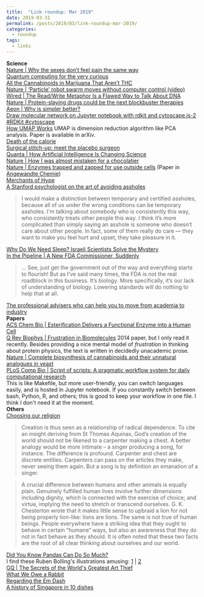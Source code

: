 ```yaml
---
title:  "Link roundup: Mar 2019"
date: 2019-03-31
permalink: /posts/2019/03/link-roundup-mar-2019/
categories: 
  - roundup
tags:
  - links
---
```

**Science**  
[Nature \| Why the sexes don’t feel pain the same way](https://www.nature.com/articles/d41586-019-00895-3)  
[Quantum computing for the very curious](https://quantum.country/qcvc)  
[All the Cannabinoids in Marijuana That Aren’t THC](http://blogs.discovermagazine.com/crux/2019/03/25/non-thc-cannabinoids-in-marijuana/#.XJrYzYURWV4)  
[Nature \| ‘Particle’ robot swarm moves without computer control (video)](https://www.nature.com/articles/d41586-019-00954-9)  
[Wired \| The Read/Write Metaphor Is a Flawed Way to Talk About DNA](https://www.wired.com/story/the-read-write-metaphor-is-a-flawed-way-to-talk-about-dna/)  
[Nature \| Protein-slaying drugs could be the next blockbuster therapies](https://www.nature.com/articles/d41586-019-00879-3)  
[Aeon \| Why is simpler better?](https://aeon.co/essays/are-scientific-theories-really-better-when-they-are-simpler)  
[Draw molecular network on Jupyter notebook with rdkit and cytoscape.js-2 #RDKit #cytoscape](https://iwatobipen.wordpress.com/2019/03/20/draw-molecular-network-on-jupyter-notebook-with-rdkit-and-cytoscape-js-2-rdkit-cytoscape/)  
[How UMAP Works](https://umap-learn.readthedocs.io/en/latest/how_umap_works.html) UMAP is dimension reduction algorithm like PCA analysis. Paper is available in arXiv.  
[Death of the calorie ](https://www.1843magazine.com/features/death-of-the-calorie)  
[Surgical stitch-up: meet the placebo surgeon](https://www.newstatesman.com/politics/health/2019/02/surgical-stitch-meet-placebo-surgeon)  
[Quanta \| How Artificial Intelligence Is Changing Science](https://www.quantamagazine.org/how-artificial-intelligence-is-changing-science-20190311/)  
[Nature \| How I was almost mistaken for a chocolatier](https://www.nature.com/articles/d41586-019-00853-z)  
[Nature \| Enzymes trapped and zapped for use outside cells](https://www.nature.com/articles/d41586-019-00761-2) (Paper in [Angewandte Chemie](https://onlinelibrary.wiley.com/doi/full/10.1002/anie.201814370))  
[Merchants of Hype ](https://backreaction.blogspot.com/2019/03/merchants-of-hype.html)  
[A Stanford psychologist on the art of avoiding assholes](https://www.vox.com/conversations/2017/9/26/16345476/stanford-psychologist-art-of-avoiding-assholes)  
>I would make a distinction between temporary and certified assholes, because all of us under the wrong conditions can be temporary assholes. I'm talking about somebody who is consistently this way, who consistently treats other people this way. I think it’s more complicated than simply saying an asshole is someone who doesn’t care about other people. In fact, some of them really do care — they want to make you feel hurt and upset, they take pleasure in it. 
  
[Why Do We Need Sleep? Israeli Scientists Solve the Mystery ](https://www.haaretz.com/world-news/why-do-we-need-sleep-israeli-scientists-solve-the-mystery-1.6995426)  
[In the Pipeline \| A New FDA Commissioner, Suddenly](https://blogs.sciencemag.org/pipeline/archives/2019/03/06/a-new-fda-commissioner-suddenly)  
>... See, just get the government out of the way and everything starts to flourish! But as I’ve said many times, the FDA is not the real roadblock in this business. It’s biology. More specifically, it’s our lack of understanding of biology. Lowering standards will do nothing to help that at all.  
  
[The professional advisers who can help you to move from academia to industry](https://www.nature.com/articles/d41586-019-00747-0)  
**Papers**  
[ACS Chem Bio \| Esterification Delivers a Functional Enzyme into a Human Cell](https://pubs.acs.org/doi/10.1021/acschembio.9b00033)  
[Q Rev Biophys \| Frustration in Biomolecules](https://www.ncbi.nlm.nih.gov/pmc/articles/PMC4256721/) 2014 paper, but I only read it recently. Besides providing a nice mental model of _frustration_ in thinking about protein physics, the text is written in decidedly unacademic prose.  
[Nature \| Complete biosynthesis of cannabinoids and their unnatural analogues in yeast](https://www.nature.com/articles/s41586-019-0978-9)  
[PLoS Comp Bio \| Script of scripts: A pragmatic workflow system for daily computational research](https://journals.plos.org/ploscompbiol/article?id=10.1371/journal.pcbi.1006843)  
This is like Makefile, but more user-friendly, you can switch languages easily, and is hosted in Jupyter notebook. If you constantly switch between bash, Python, R, and others; this is good to keep your workflow in one file. I think I don't need it at the moment.   
**Others**  
[Choosing our religion](https://www.the-tls.co.uk/articles/public/choosing-our-religion-faith/)  
>Creation is thus seen as a relationship of radical dependence. To cite an insight deriving from St Thomas Aquinas, God’s creation of the world should not be likened to a carpenter making a chest. A better analogy would be more intimate – a singer producing a song, for instance. The difference is profound. Carpenter and chest are discrete entities. Carpenters can pass on the articles they make, never seeing them again. But a song is by definition an emanation of a singer.
    
>A crucial difference between humans and other animals is equally plain. Genuinely fulfilled human lives involve further dimensions including dignity, which is connected with the exercise of choice; and virtue, implying the need to stretch or transcend ourselves. G. K. Chesterton wrote that it makes little sense to upbraid a lion for not being properly lion-like: lions are lions. The same is not true of human beings. People everywhere have a striking idea that they ought to behave in certain “humane” ways, but also an awareness that they do not in fact behave as they should. It is often noted that these two facts are the root of all clear thinking about ourselves and our world.
  
[Did You Know Pandas Can Do So Much?](https://medium.com/fintechexplained/did-you-know-pandas-can-do-so-much-f65dc7db3051)  
I find these Ruben Bolling's illustrations amusing: [1](https://thenib.com/richard-scarrys-21st-century-busy-town-jobs-7bc6ee6700b4) \| [2](https://www.dailykos.com/stories/2018/10/11/1803174/-Cartoon-More-Richard-Scarry-s-21st-century-Busy-Town-jobs?)  
[GQ \| The Secrets of the World's Greatest Art Thief](https://www.gq.com/story/secrets-of-the-worlds-greatest-art-thief)  
[What We Owe a Rabbit](https://www.nybooks.com/articles/2019/03/21/christine-korsgaard-what-we-owe-a-rabbit/)  
[Regarding the Em Dash](https://themillions.com/2018/01/regarding-the-em-dash.html)  
[A history of Singapore in 10 dishes](https://roadsandkingdoms.com/2019/a-history-of-singapore-in-10-dishes/)

